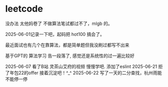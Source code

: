 # leetcode

没办法 太他妈卷了 不做算法笔试都过不了，mlgb 的。

2025-06-01记录一下吧，起码把 hot100 搞会了。

最近面试也有几个在靠算法，都是简单题但我没刷过都写不出来

基于GPT的 算法学习 告一段落了, 感觉还是系统性的过一遍比较好

2025-06-07 看了B站 灵茶山艾府的视频 慢慢学吧.
添加了eslint
2025-06-21 拒了年包22的offer 接着沉淀吧！^\_^
2025-06-22 写了一天的二分查找，杭州雨能不能停一停
